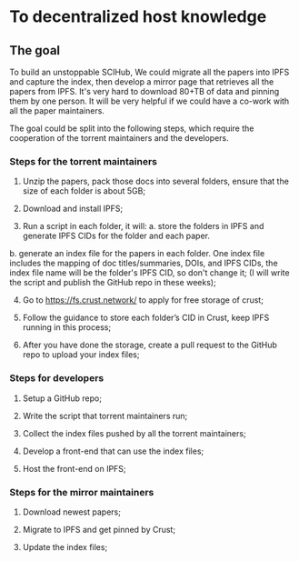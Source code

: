 # To decentralized host knowledge

## The goal

To build an unstoppable SCIHub, We could migrate all the papers into IPFS and capture the index, then develop a mirror page that retrieves all the papers from IPFS. It's very hard to download 80+TB of data and pinning them by one person. It will be very helpful if we could have a co-work with all the paper maintainers.

The goal could be split into the following steps, which require the cooperation of the torrent maintainers and the developers.

### Steps for the torrent maintainers

1. Unzip the papers, pack those docs into several folders, ensure that the size of each folder is about 5GB;

2. Download and install IPFS;

3. Run a script in each folder, it will:
  a. store the folders in IPFS and generate IPFS CIDs for the folder and each paper.
  
  b. generate an index file for the papers in each folder. One index file includes the mapping of doc titles/summaries, DOIs, and IPFS CIDs, the index file name will be the folder's IPFS CID, so don't change it; (I will write the script and publish the GitHub repo in these weeks);

4. Go to https://fs.crust.network/ to apply for free storage of crust;

5. Follow the guidance to store each folder’s CID in Crust, keep IPFS running in this process;

6. After you have done the storage, create a pull request to the GitHub repo to upload your index files;

### Steps for developers

1. Setup a GitHub repo;

2. Write the script that torrent maintainers run;

3. Collect the index files pushed by all the torrent maintainers;

4. Develop a front-end that can use the index files;

5. Host the front-end on IPFS;

### Steps for the mirror maintainers

1. Download newest papers;

2. Migrate to IPFS and get pinned by Crust;

3. Update the index files;
